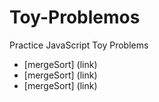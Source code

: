# Toy-Problemos
Practice JavaScript Toy Problems

* [mergeSort] (link)
* [mergeSort] (link)
* [mergeSort] (link)
